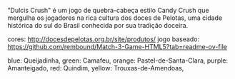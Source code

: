 "Dulcis Crush" é um jogo de quebra-cabeça estilo Candy Crush que mergulha os jogadores na rica cultura dos doces de Pelotas, uma cidade histórica do sul do Brasil conhecida por sua tradição doceira.


cores: http://docesdepelotas.org.br/site/produtos/
jogo baseado: https://github.com/rembound/Match-3-Game-HTML5?tab=readme-ov-file

blue: Queijadinha,
green: Camafeu,
orange: Pastel-de-Santa-Clara,
purple: Amanteigado,
red: Quindim,
yellow: Trouxas-de-Amendoas,
